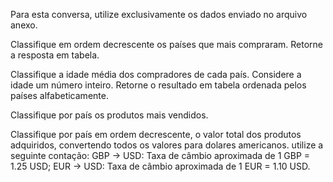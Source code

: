 Para esta conversa, utilize exclusivamente os dados enviado no arquivo anexo.

Classifique em ordem decrescente os países que mais compraram. Retorne a resposta em tabela.

Classifique a idade média dos compradores de cada país. Considere a idade um número inteiro. Retorne o resultado em tabela ordenada pelos países alfabeticamente.

Classifique por país os produtos mais vendidos.

Classifique por país em ordem decrescente, o valor total dos produtos adquiridos, convertendo todos os valores para dolares americanos. utilize a seguinte contação: GBP → USD: Taxa de câmbio aproximada de 1 GBP = 1.25 USD; EUR → USD: Taxa de câmbio aproximada de 1 EUR = 1.10 USD.

